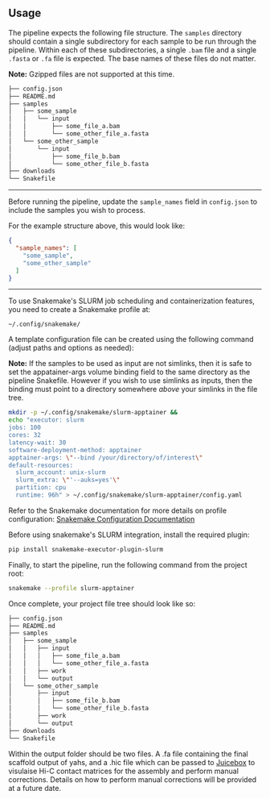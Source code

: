 ## Usage

The pipeline expects the following file structure. The `samples` directory should contain a single subdirectory for each sample to be run through the pipeline. Within each of these subdirectories, a single `.bam` file and a single `.fasta` or `.fa` file is expected. The base names of these files do not matter.  

**Note:** Gzipped files are not supported at this time.

```bash
├── config.json
├── README.md
├── samples
│   ├── some_sample
│   │   └── input
│   │       ├── some_file_a.bam
│   │       └── some_other_file_a.fasta
│   └── some_other_sample
│       └── input
│           ├── some_file_b.bam
│           └── some_other_file_b.fasta
├── downloads
└── Snakefile
```

---

Before running the pipeline, update the `sample_names` field in `config.json` to include the samples you wish to process.

For the example structure above, this would look like:

```json
{
  "sample_names": [
    "some_sample",
    "some_other_sample"
  ]
}
```

---

To use Snakemake's SLURM job scheduling and containerization features, you need to create a Snakemake profile at:

`~/.config/snakemake/`

A template configuration file can be created using the following command (adjust paths and options as needed):

**Note:** If the samples to be used as input are not simlinks, then it is safe to set the appatainer-args volume binding field to the same directory as the pipeline Snakefile. However if you wish to use simlinks as inputs, then the binding must point to a directory somewhere *above* your simlinks in the file tree.

```bash
mkdir -p ~/.config/snakemake/slurm-apptainer && 
echo "executor: slurm
jobs: 100
cores: 32
latency-wait: 30
software-deployment-method: apptainer
apptainer-args: \"--bind /your/directory/of/interest\"
default-resources:
  slurm_account: unix-slurm
  slurm_extra: \"'--auks=yes'\"
  partition: cpu
  runtime: 96h" > ~/.config/snakemake/slurm-apptainer/config.yaml
```

Refer to the Snakemake documentation for more details on profile configuration:
[Snakemake Configuration Documentation](https://snakemake.readthedocs.io/en/stable/snakefiles/configuration.html)


Before using snakemake's SLURM integration, install the required plugin:

```bash
pip install snakemake-executor-plugin-slurm
```


Finally, to start the pipeline, run the following command from the project root:


```bash
snakemake --profile slurm-apptainer
```

Once complete, your project file tree should look like so:

```bash
├── config.json
├── README.md
├── samples
│   ├── some_sample
│   │   ├── input
│   │   │   ├── some_file_a.bam
│   │   │   └── some_other_file_a.fasta
│   │   ├── work
│   │   └── output
│   └── some_other_sample
│       ├── input
│       │   ├── some_file_b.bam
│       │   └── some_other_file_b.fasta
│       ├── work
│       └── output
├── downloads
└── Snakefile
```

Within the output folder should be two files. A .fa file containing the final scaffold output of yahs, and a .hic file which can be passed to [Juicebox](https://github.com/aidenlab/Juicebox/wiki/Download) to visulaise Hi-C contact matrices for the assembly and perform manual corrections. Details on how to perform manual corrections will be provided at a future date.
